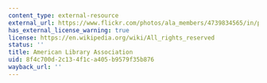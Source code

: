 ```yaml
---
content_type: external-resource
external_url: https://www.flickr.com/photos/ala_members/4739834565/in/photolist-8dQTFB-8dU9Eq-7PvPtv
has_external_license_warning: true
license: https://en.wikipedia.org/wiki/All_rights_reserved
status: ''
title: American Library Association
uid: 8f4c700d-2c13-4f1c-a405-b9579f35b876
wayback_url: ''
---
```

